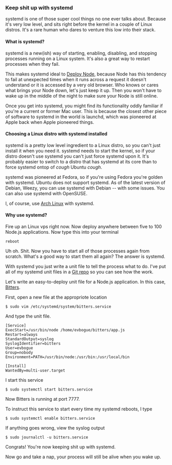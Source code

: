 ### Keep shit up with systemd

systemd is one of those super cool things no one ever talks about. Because it's very low level, and sits right before the kernel in a couple of Linux distros. It's a rare human who dares to venture this low into their stack.

#### What is systemd?

systemd is a new(ish) way of starting, enabling, disabling, and stopping processes running on a Linux system. It's also a great way to restart processes when they fail.

This makes systemd ideal to [Deploy Node](http://deploy.evbogue.com), because Node has this tendency to fail at unexpected times when it runs across a request it doesn't understand or it is accessed by a very old browser. Who knows or cares what brings your Node down, let's just keep it up. Then you won't have to wake up in the middle of the night to make sure your Node is still online.

Once you get into systemd, you might find its functionality oddly familiar if you're a current or former Mac user. This is because the closest other piece of software to systemd in the world is launchd, which was pioneered at Apple back when Apple pioneered things.

#### Choosing a Linux distro with systemd installed

systemd is a pretty low level ingredient to a Linux distro, so you can't just install it when you need it. systemd needs to start the kernel, so if your distro doesn't use systemd you can't just force systemd upon it. It's probably easier to switch to a distro that has systemd at its core than to force systemd ontop of *cough* Ubuntu *cough*.

systemd was pioneered at Fedora, so if you're using Fedora you're golden with systemd. Ubuntu does not support systemd. As of the latest version of Debian, Weezy, you can use systemd with Debian -- with some issues. You can also use systemd with OpenSUSE.

I, of course, use [Arch Linux](http://arch.evbogue.com) with systemd.

#### Why use systemd?

Fire up an Linux vps right now. Now deploy anywhere between five to 100 Node.js applications. Now type this into your terminal

	reboot

Uh oh. Shit. Now you have to start all of those processes again from scratch. What's a good way to start them all again? The answer is systemd.

With systemd you just write a unit file to tell the process what to do. I've put all of my systemd unit files in a [Git repo](https://github.com/evbogue/systemd-units) so you can see how the work.

Let's write an easy-to-deploy unit file for a Node.js application. In this case, [Bitters](http://bitters.evbogue.com).

First, open a new file at the appropriote location

	$ sudo vim /etc/systemd/system/bitters.service

And type the unit file.

	[Service]
	ExecStart=/usr/bin/node /home/evbogue/bitters/app.js
	Restart=always
	StandardOutput=syslog
	SyslogIdentifier=bitters
	User=evbogue
	Group=nobody
	Environment=PATH=/usr/bin/node:/usr/bin:/usr/local/bin

	[Install]
	WantedBy=multi-user.target

I start this service

	$ sudo systemctl start bitters.service

Now Bitters is running at port 7777.

To instruct this service to start every time my systemd reboots, I type 

	$ sudo systemctl enable bitters.service

If anything goes wrong, view the syslog output

	$ sudo journalctl -u bitters.service

Congrats! You're now keeping shit up with systemd. 

Now go and take a nap, your process will still be alive when you wake up.
